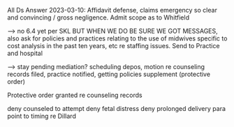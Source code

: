 

All Ds Answer 2023-03-10: Affidavit defense, claims emergency so clear and convincing / gross negligence. Admit scope as to Whitfield

 --> no 6.4 yet per SKL BUT WHEN WE DO BE SURE WE GOT MESSAGES, also ask for policies and practices relating to the use of midwives specific to cost analysis in the past ten years, etc re staffing issues. Send to Practice and hospital

--> stay pending mediation? scheduling depos, motion re counseling records filed, practice notified, getting policies supplement (protective order) 

Protective order granted re counseling records



deny counseled to attempt
deny fetal distress
deny prolonged delivery para
point to timing re Dillard
